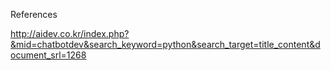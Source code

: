 
References

http://aidev.co.kr/index.php?&mid=chatbotdev&search_keyword=python&search_target=title_content&document_srl=1268
